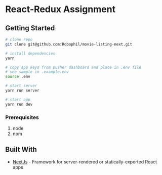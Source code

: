 # React-Redux Assignment

## Getting Started

```bash
# clone repo
git clone git@github.com:Robophil/movie-listing-next.git

# install dependencies
yarn

# copy app keys from pusher dashboard and place in .env file
# see sample in .example.env
source .env

# start server
yarn run server

# start app
yarn run dev
```

### Prerequisites

1. node
2. npm

## Built With

* [NextJs](https://github.com/zeit/next.js/) - Framework for server-rendered or statically-exported React apps
